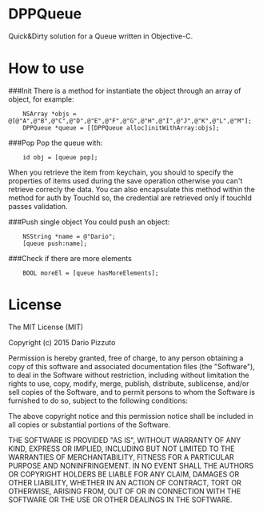DPPQueue
===========

Quick&Dirty solution for a Queue written in Objective-C.

How to use
==========
###Init
There is a method for instantiate the object through an array of object, for example:
```
	NSArray *objs = @[@"A",@"B",@"C",@"D",@"E",@"F",@"G",@"H",@"I",@"J",@"K",@"L",@"M"];
    DPPQueue *queue = [[DPPQueue alloc]initWithArray:objs];
```

###Pop
Pop the queue with:
```
	id obj = [queue pop];
```
When you retrieve the item from keychain, you should to specify the properties of items used during the save operation otherwise you can't retrieve correcly the data.
You can also encapsulate this method within the method for auth by TouchId so, the credential are retrieved only if touchId passes validation.

###Push single object
You could push an object:
```
	NSString *name = @"Dario";
	[queue push:name];
```

###Check if there are more elements
```
	BOOL moreEl = [queue hasMoreElements];
```
License
=======

The MIT License (MIT)

Copyright (c) 2015 Dario Pizzuto

Permission is hereby granted, free of charge, to any person obtaining a copy
of this software and associated documentation files (the "Software"), to deal
in the Software without restriction, including without limitation the rights
to use, copy, modify, merge, publish, distribute, sublicense, and/or sell
copies of the Software, and to permit persons to whom the Software is
furnished to do so, subject to the following conditions:

The above copyright notice and this permission notice shall be included in
all copies or substantial portions of the Software.

THE SOFTWARE IS PROVIDED "AS IS", WITHOUT WARRANTY OF ANY KIND, EXPRESS OR
IMPLIED, INCLUDING BUT NOT LIMITED TO THE WARRANTIES OF MERCHANTABILITY,
FITNESS FOR A PARTICULAR PURPOSE AND NONINFRINGEMENT. IN NO EVENT SHALL THE
AUTHORS OR COPYRIGHT HOLDERS BE LIABLE FOR ANY CLAIM, DAMAGES OR OTHER
LIABILITY, WHETHER IN AN ACTION OF CONTRACT, TORT OR OTHERWISE, ARISING FROM,
OUT OF OR IN CONNECTION WITH THE SOFTWARE OR THE USE OR OTHER DEALINGS IN
THE SOFTWARE.
